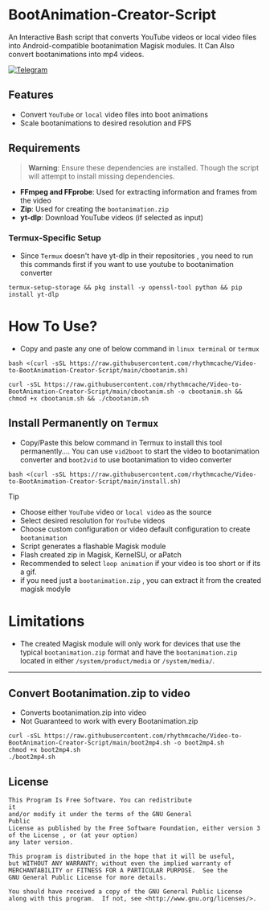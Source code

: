 # BootAnimation-Creator-Script

 An Interactive Bash script that converts YouTube videos or local video files into Android-compatible bootanimation Magisk modules. It Can Also convert bootanimations into mp4 videos. 

 
[![Telegram](https://img.shields.io/badge/Telegram-blue?style=flat-square&logo=telegram)](https://t.me/rhythmcache)

##  Features

- Convert `YouTube` or `local` video files into boot animations
-  Scale bootanimations to desired resolution and FPS

##  Requirements

> **Warning**: Ensure these dependencies are installed. Though the script will attempt to install missing dependencies.

- **FFmpeg and FFprobe**: Used for extracting information and frames from the video
- **Zip**: Used for creating the `bootanimation.zip`
- **yt-dlp**: Download YouTube videos (if selected as input)


###  Termux-Specific Setup
- Since `Termux` doesn't have yt-dlp in their repositories , you need to run this commands first if you want to use youtube to bootanimation converter
```
termux-setup-storage && pkg install -y openssl-tool python && pip install yt-dlp
```


# How To Use?
- Copy and paste any one of below command in `linux terminal` or `termux`
```
bash <(curl -sSL https://raw.githubusercontent.com/rhythmcache/Video-to-BootAnimation-Creator-Script/main/cbootanim.sh)
```
```
curl -sSL https://raw.githubusercontent.com/rhythmcache/Video-to-BootAnimation-Creator-Script/main/cbootanim.sh -o cbootanim.sh && chmod +x cbootanim.sh && ./cbootanim.sh
```

## Install Permanently on `Termux`

- Copy/Paste this below command in Termux to install this tool permanently.... You can use `vid2boot` to start the video to bootanimation converter and `boot2vid` to use bootanimation to video converter
```
bash <(curl -sSL https://raw.githubusercontent.com/rhythmcache/Video-to-BootAnimation-Creator-Script/main/install.sh)
```


> [!Tip] 
> - Choose either `YouTube` video or `local video` as the source
> - Select desired resolution for `YouTube` videos
> - Choose custom configuration or video default configuration to create `bootanimation`
> - Script generates a flashable Magisk module
> - Flash created zip in Magisk, KernelSU, or aPatch
> - Recommended to select `loop animation` if your video is too short or if its a gif.
> - if you need just a `bootanimation.zip` , you can extract it from the created magisk modyle








# Limitations 
- The created Magisk module will only work for devices that use the typical `bootanimation.zip` format and have the `bootanimation.zip` located in either `/system/product/media` or `/system/media/`.


---
## Convert Bootanimation.zip to video

- Converts bootanimation.zip into video
- Not Guaranteed to work with every Bootanimation.zip
```
curl -sSL https://raw.githubusercontent.com/rhythmcache/Video-to-BootAnimation-Creator-Script/main/boot2mp4.sh -o boot2mp4.sh
chmod +x boot2mp4.sh
./boot2mp4.sh
```


## License

    This Program Is Free Software. You can redistribute
    it
    and/or modify it under the terms of the GNU General
    Public
    License as published by the Free Software Foundation, either version 3
    of the License , or (at your option) 
    any later version.

    This program is distributed in the hope that it will be useful,
    but WITHOUT ANY WARRANTY; without even the implied warranty of
    MERCHANTABILITY or FITNESS FOR A PARTICULAR PURPOSE.  See the
    GNU General Public License for more details.

    You should have received a copy of the GNU General Public License
    along with this program.  If not, see <http://www.gnu.org/licenses/>.

